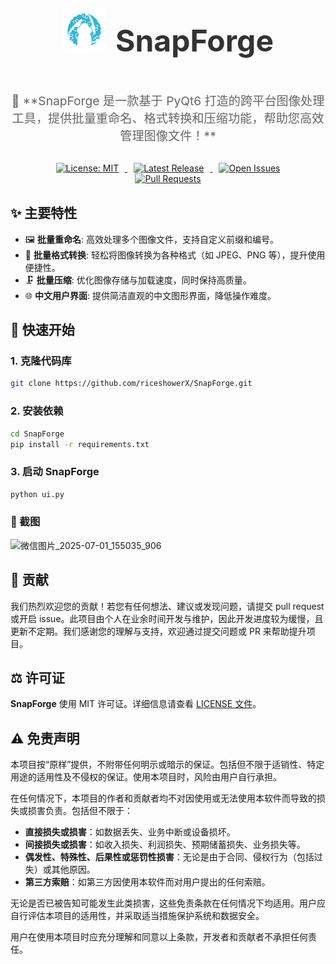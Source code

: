 
<div align="center" style="display: flex; align-items: center; justify-content: center; margin-bottom: 20px;">
  <img src="https://github.com/riceshowerX/picx-images-hosting/raw/master/网站/android-chrome-192x192-1.6wqw9el8i6.webp" alt="Logo" width="70" height="70" style="margin-right: 15px;"> 
  <h1 style="font-size: 3rem; font-weight: bold; color: #333;">SnapForge</h1> 
</div>

<p align="center" style="font-size: 1.2rem; color: #666; margin-bottom: 30px;">
  🎨 **SnapForge 是一款基于 PyQt6 打造的跨平台图像处理工具，提供批量重命名、格式转换和压缩功能，帮助您高效管理图像文件！**
</p>

<p align="center" style="margin-bottom: 30px;">
  <a href="https://github.com/riceshowerX/SnapForge/blob/main/LICENSE" target="_blank">
    <img src="https://img.shields.io/badge/License-MIT-blue.svg" alt="License: MIT" style="margin: 0 10px;">
  </a>
  <a href="https://github.com/riceshowerX/SnapForge/releases/latest" target="_blank">
    <img src="https://img.shields.io/github/v/release/riceshowerX/SnapForge" alt="Latest Release" style="margin: 0 10px;">
  </a>
  <a href="https://github.com/riceshowerX/SnapForge/issues" target="_blank">
    <img src="https://img.shields.io/github/issues/riceshowerX/SnapForge" alt="Open Issues" style="margin: 0 10px;">
  </a>
  <a href="https://github.com/riceshowerX/SnapForge/pulls" target="_blank">
    <img src="https://img.shields.io/github/issues-pr/riceshowerX/SnapForge" alt="Pull Requests" style="margin: 0 10px;">
  </a>
</p>

## ✨ 主要特性

- 🖼️ **批量重命名**: 高效处理多个图像文件，支持自定义前缀和编号。
- 🔄 **批量格式转换**: 轻松将图像转换为各种格式（如 JPEG、PNG 等），提升使用便捷性。
- 🗜️ **批量压缩**: 优化图像存储与加载速度，同时保持高质量。
- 🌐 **中文用户界面**: 提供简洁直观的中文图形界面，降低操作难度。

## 🚀 快速开始

### 1. 克隆代码库

```bash
git clone https://github.com/riceshowerX/SnapForge.git
````

### 2. 安装依赖

```bash
cd SnapForge
pip install -r requirements.txt
```

### 3. 启动 SnapForge

```bash
python ui.py
```

### 🎨 截图

![微信图片\_2025-07-01\_155035\_906](https://github.com/user-attachments/assets/b9e744a1-0814-4812-8d0f-6432377502c7)

## 🤝 贡献

我们热烈欢迎您的贡献！若您有任何想法、建议或发现问题，请提交 pull request 或开启 issue。此项目由个人在业余时间开发与维护，因此开发进度较为缓慢，且更新不定期。我们感谢您的理解与支持，欢迎通过提交问题或 PR 来帮助提升项目。

## ⚖️ 许可证

**SnapForge** 使用 MIT 许可证。详细信息请查看 [LICENSE 文件](https://github.com/riceshowerX/SnapForge/blob/main/LICENSE)。

## ⚠️ 免责声明

本项目按“原样”提供，不附带任何明示或暗示的保证。包括但不限于适销性、特定用途的适用性及不侵权的保证。使用本项目时，风险由用户自行承担。

在任何情况下，本项目的作者和贡献者均不对因使用或无法使用本软件而导致的损失或损害负责。包括但不限于：

* **直接损失或损害**：如数据丢失、业务中断或设备损坏。
* **间接损失或损害**：如收入损失、利润损失、预期储蓄损失、业务损失等。
* **偶发性、特殊性、后果性或惩罚性损害**：无论是由于合同、侵权行为（包括过失）或其他原因。
* **第三方索赔**：如第三方因使用本软件而对用户提出的任何索赔。

无论是否已被告知可能发生此类损害，这些免责条款在任何情况下均适用。用户应自行评估本项目的适用性，并采取适当措施保护系统和数据安全。

用户在使用本项目时应充分理解和同意以上条款，开发者和贡献者不承担任何责任。
